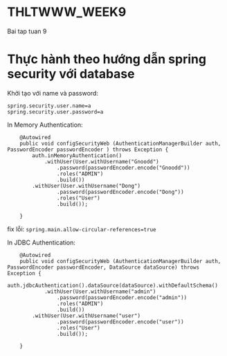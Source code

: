 # THLTWWW_WEEK9
Bai tap tuan 9

# Thực hành theo hướng dẫn spring security với database

Khởi tạo với name và password:
```
spring.security.user.name=a
spring.security.user.password=a
```
In Memory Authentication:
```
    @Autowired
    public void configSecurityWeb (AuthenticationManagerBuilder auth, PasswordEncoder passwordEncoder ) throws Exception {
        auth.inMemoryAuthentication()
            .withUser(User.withUsername("Gnoodd")
                .password(passwordEncoder.encode("Gnoodd"))
                .roles("ADMIN")
                .build())
        .withUser(User.withUsername("Dong")
                .password(passwordEncoder.encode("Dong"))
                .roles("User")
                .build());

    }
```
fix lỗi: ```spring.main.allow-circular-references=true```

In JDBC Authentication:
```
    @Autowired
    public void configSecurityWeb (AuthenticationManagerBuilder auth, PasswordEncoder passwordEncoder, DataSource dataSource) throws Exception {
        auth.jdbcAuthentication().dataSource(dataSource).withDefaultSchema()
            .withUser(User.withUsername("admin")
                .password(passwordEncoder.encode("admin"))
                .roles("ADMIN")
                .build())
        .withUser(User.withUsername("user")
                .password(passwordEncoder.encode("user"))
                .roles("User")
                .build());

    }
```


